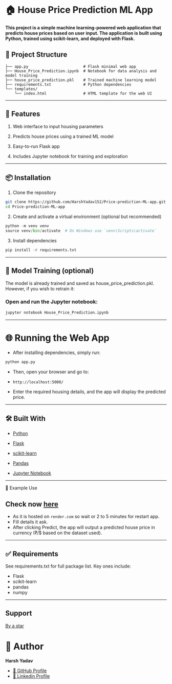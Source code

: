 # 🏠 House Price Prediction ML App

__This project is a simple machine learning-powered web application that predicts house prices based on user input. The application is built using Python, trained using scikit-learn, and deployed with Flask.__
## 📁 Project Structure

```harshyadav152-price-prediction-ml-app/
├── app.py                        # Flask minimal web app
├── House_Price_Prediction.ipynb  # Notebook for data analysis and model training
├── house_price_prediction.pkl    # Trained machine learning model
├── requirements.txt              # Python dependencies
└── templates/
    └── index.html                # HTML template for the web UI
```

---

## 🚀 Features

1. Web interface to input housing parameters

2. Predicts house prices using a trained ML model

3. Easy-to-run Flask app

4. Includes Jupyter notebook for training and exploration
---

## 📦 Installation

1. Clone the repository

``` bash
git clone https://github.com/HarshYadav152/Price-prediction-ML-app.git
cd Price-prediction-ML-app
```
2. Create and activate a virtual environment (optional but recommended)

``` python
python -m venv venv
source venv/bin/activate  # On Windows use `venv\Scripts\activate`
```
3. Install dependencies

```python
pip install -r requirements.txt
```

---

## 🧠 Model Training (optional)

The model is already trained and saved as house_price_prediction.pkl. However, if you wish to retrain it:

### Open and run the Jupyter notebook:
```bash
jupyter notebook House_Price_Prediction.ipynb
```

---

# 🌐 Running the Web App

- After installing dependencies, simply run:

```python
python app.py
```
- Then, open your browser and go to:

- `http://localhost:5000/`

- Enter the required housing details, and the app will display the predicted price.
---

## 🛠 Built With

- [Python](https://python.org)

- [Flask](https://flask.palletsprojects.com/en/stable/)

- [scikit-learn](https://scikit-learn.org/stable/)

- [Pandas](http://pandas.pydata.org/)

- [Jupyter Notebook](https://jupyter.org/)
---

📌 Example Use
## Check now [here](https://price-ml-app.onrender.com)
- As it is hosted on `render.com` so wait or 2 to 5 minutes for restart app.
- Fill details it ask. 
- After clicking Predict, the app will output a predicted house price in currency (₹/$ based on the dataset used).

---

## ✅ Requirements

See requirements.txt for full package list. Key ones include:

- Flask
- scikit-learn
- pandas
- numpy
---
## Support
[By a star](https://github.com/HarshYadav152/Price-prediction-ML-app)
# 👤 Author

__Harsh Yadav__
- [🔗 GitHub Profile](https://github.com/HarshYadav152)
- [🔗 Linkedin Profile](https://linkedin.com/in/HarshYadav152)
